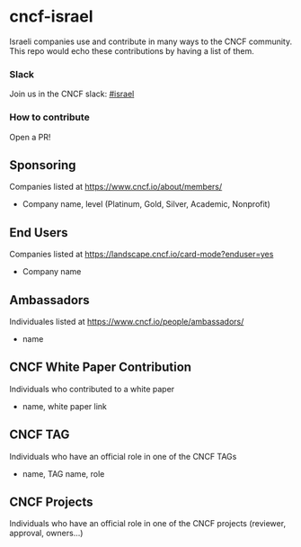 # cncf-israel
Israeli companies use and contribute in many ways to the CNCF community.
This repo would echo these contributions by having a list of them.

### Slack
Join us in the CNCF slack: [#israel](https://cloud-native.slack.com/archives/CCPSR1VEH)

### How to contribute
Open a PR!

## Sponsoring
Companies listed at https://www.cncf.io/about/members/
- Company name, level (Platinum, Gold, Silver, Academic, Nonprofit)

## End Users
Companies listed at https://landscape.cncf.io/card-mode?enduser=yes
- Company name

## Ambassadors
Individuales listed at https://www.cncf.io/people/ambassadors/
- name

## CNCF White Paper Contribution
Individuals who contributed to a white paper
- name, white paper link

## CNCF TAG
Individuals who have an official role in one of the CNCF TAGs
- name, TAG name, role

## CNCF Projects
Individuals who have an official role in one of the CNCF projects (reviewer, approval, owners...)
